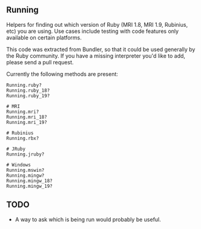 Running
---
Helpers for finding out which version of Ruby (MRI 1.8, MRI 1.9, Rubinius, etc) you are using. Use cases include testing with code features only available on certain platforms.

This code was extracted from Bundler, so that it could be used generally by the Ruby community. If you have a missing interpreter you'd like to add, please send a pull request.

Currently the following methods are present:

    Running.ruby?
    Running.ruby_18?
    Running.ruby_19?
    
    # MRI
    Running.mri?
    Running.mri_18?
    Running.mri_19?
    
    # Rubinius
    Running.rbx?
    
    # JRuby
    Running.jruby?
    
    # Windows
    Running.mswin?
    Running.mingw?
    Running.mingw_18?
    Running.mingw_19?
    
TODO
---
- A way to ask which is being run would probably be useful.